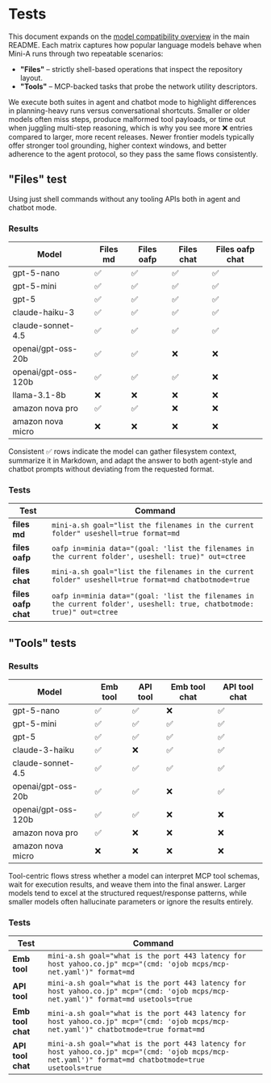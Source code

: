 # Tests

This document expands on the [model compatibility overview](README.md#model-compatibility--tests) in the main README. Each matrix captures how popular language models behave when Mini-A runs through two repeatable scenarios:

- **"Files"** – strictly shell-based operations that inspect the repository layout.
- **"Tools"** – MCP-backed tasks that probe the network utility descriptors.

We execute both suites in agent and chatbot mode to highlight differences in planning-heavy runs versus conversational shortcuts. Smaller or older models often miss steps, produce malformed tool payloads, or time out when juggling multi-step reasoning, which is why you see more ❌ entries compared to larger, more recent releases. Newer frontier models typically offer stronger tool grounding, higher context windows, and better adherence to the agent protocol, so they pass the same flows consistently.

## "Files" test

Using just shell commands without any tooling APIs both in agent and chatbot mode.

### Results

| Model      | Files md | Files oafp | Files chat | Files oafp chat | 
|------------|----------|------------|------------|-----------------|
| gpt-5-nano | ✅       | ✅         | ✅         | ✅              |
| gpt-5-mini | ✅       | ✅         | ✅         | ✅              |
| gpt-5      | ✅       | ✅         | ✅         | ✅              |
| claude-haiku-3 | ✅ | ✅ | ✅ | ✅ |    
| claude-sonnet-4.5 | ✅ | ✅ | ✅ | ✅ |  
| openai/gpt-oss-20b | ✅ | ✅ | ❌ | ❌ |
| openai/gpt-oss-120b | ✅ | ✅ | ✅ | ❌ |
| llama-3.1-8b | ❌ | ❌ | ❌ | ❌ |
| amazon nova pro | ✅ | ✅ | ❌ | ❌ |
| amazon nova micro | ❌ | ❌ | ❌ | ❌ |

Consistent ✅ rows indicate the model can gather filesystem context, summarize it in Markdown, and adapt the answer to both agent-style and chatbot prompts without deviating from the requested format.

### Tests

| Test | Command |
|------|---------|
| **files md**   | ```mini-a.sh goal="list the filenames in the current folder" useshell=true format=md``` |
| **files oafp** | ```oafp in=minia data="(goal: 'list the filenames in the current folder', useshell: true)" out=ctree``` |
| **files chat** | ```mini-a.sh goal="list the filenames in the current folder" useshell=true format=md chatbotmode=true``` |
| **files oafp chat** | ```oafp in=minia data="(goal: 'list the filenames in the current folder', useshell: true, chatbotmode: true)" out=ctree``` |

## "Tools" tests

### Results

| Model      | Emb tool | API tool | Emb tool chat | API tool chat |
|------------|----------|----------|---------------|---------------|
| gpt-5-nano | ✅       | ✅         | ❌         | ✅            |
| gpt-5-mini | ✅ | ✅ | ✅ | ✅ |
| gpt-5      | ✅ | ✅ | ✅ | ✅ |
| claude-3-haiku | ✅ | ❌ | ✅ | ✅ |
| claude-sonnet-4.5 | ✅ | ✅ | ✅ | ✅ |   
| openai/gpt-oss-20b | ✅ | ✅ | ❌ | ✅ |
| openai/gpt-oss-120b | ✅ | ✅ | ❌ | ❌ |
| amazon nova pro   | ✅ | ❌ | ❌ | ❌ |
| amazon nova micro | ❌ | ❌ | ❌ | ❌ |

Tool-centric flows stress whether a model can interpret MCP tool schemas, wait for execution results, and weave them into the final answer. Larger models tend to excel at the structured request/response patterns, while smaller models often hallucinate parameters or ignore the results entirely.

### Tests

| Test | Command |
|------|---------|
| **Emb tool** | ```mini-a.sh goal="what is the port 443 latency for host yahoo.co.jp" mcp="(cmd: 'ojob mcps/mcp-net.yaml')" format=md``` |
| **API tool** | ```mini-a.sh goal="what is the port 443 latency for host yahoo.co.jp" mcp="(cmd: 'ojob mcps/mcp-net.yaml')" format=md usetools=true``` |
| **Emb tool chat** | ```mini-a.sh goal="what is the port 443 latency for host yahoo.co.jp" mcp="(cmd: 'ojob mcps/mcp-net.yaml')" chatbotmode=true format=md``` |
| **API tool chat** | ```mini-a.sh goal="what is the port 443 latency for host yahoo.co.jp" mcp="(cmd: 'ojob mcps/mcp-net.yaml')" format=md chatbotmode=true usetools=true``` |

